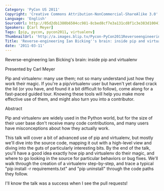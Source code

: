 ```yaml
---
Category: 'PyCon US 2011'
Copyright: 'Creative Commons Attribution-NonCommercial-ShareAlike 3.0'
Language: 'English'
SourceUrl: http://05d2db1380b6504cc981-8cbed8cf7e3a131cd8f1c3e383d10041.r93.cf2.rackcdn.com/pycon-us-2011/389_reverse-engineering-ian-bicking-s-brain-inside-pip-and-virtualenv.mp4
Speakers: [Carl Meyer]
Tags: [pip, pycon, pycon2011, virtualenv]
ThumbnailUrl: 'http://a.images.blip.tv/Pycon-PyCon2011ReverseengineeringIanBickingsBrainInsidePipAnd764.png'
Title: 'Reverse-engineering Ian Bicking''s brain: inside pip and virtualenv'
date: '2011-03-11'
---
```

Reverse-engineering Ian Bicking's brain: inside pip and virtualenv

Presented by Carl Meyer

Pip and virtualenv: many use them; not so many understand just how they work
their magic. If you're a pip/virtualenv user but haven't yet dared crack the
lid (or you have, and found it a bit difficult to follow), come along for a
fast-paced guided tour. Knowing these tools will help you make more effective
use of them, and might also turn you into a contributor.

Abstract

Pip and virtualenv are widely used in the Python world, but for the size of
their user base don't receive many code contributions, and many users have
misconceptions about how they actually work.

This talk will cover a bit of advanced use of pip and virtualenv, but mostly
we'll dive into the source code, mapping it out with a high-level view and
diving into the guts of particularly interesting bits. By the end of the talk,
you'll have a good idea exactly how pip and virtualenv do their magic, and
where to go looking in the source for particular behaviors or bug fixes. We'll
walk through the creation of a virtualenv step-by-step, and trace a typical
"pip install -r requirements.txt" and "pip uninstall" through the code paths
they follow.

I'll know the talk was a success when I see the pull requests!

